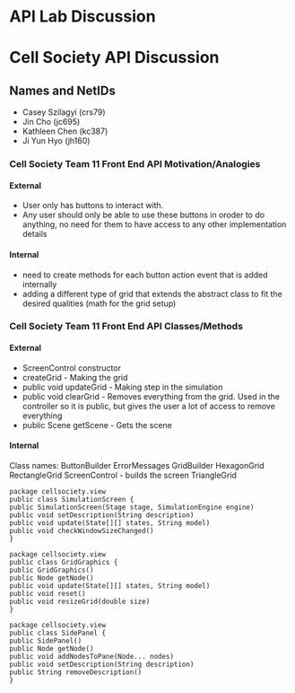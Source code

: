 # API Lab Discussion

# Cell Society API Discussion

## Names and NetIDs

- Casey Szilagyi (crs79)
- Jin Cho (jc695)
- Kathleen Chen (kc387)
- Ji Yun Hyo (jh160)

### Cell Society Team 11 Front End API Motivation/Analogies

#### External

- User only has buttons to interact with.
- Any user should only be able to use these buttons in oroder to do anything, no need for them to
  have access to any other implementation details

#### Internal

- need to create methods for each button action event that is added internally
- adding a different type of grid that extends the abstract class to fit the desired qualities (math
  for the grid setup)

### Cell Society Team 11 Front End API Classes/Methods

#### External

- ScreenControl constructor
- createGrid - Making the grid
- public void updateGrid - Making step in the simulation
- public void clearGrid - Removes everything from the grid. Used in the controller so it is public,
  but gives the user a lot of access to remove everything
- public Scene getScene - Gets the scene

#### Internal

Class names:
ButtonBuilder ErrorMessages GridBuilder HexagonGrid RectangleGrid ScreenControl - builds the screen
TriangleGrid

```
package cellsociety.view
public class SimulationScreen {
public SimulationScreen(Stage stage, SimulationEngine engine)
public void setDescription(String description)
public void update(State[][] states, String model)
public void checkWindowSizeChanged()
}

package cellsociety.view
public class GridGraphics {
public GridGraphics()
public Node getNode()
public void update(State[][] states, String model)
public void reset()
public void resizeGrid(double size)
}

package cellsociety.view
public class SidePanel {
public SidePanel()
public Node getNode()
public void addNodesToPane(Node... nodes)
public void setDescription(String description)
public String removeDescription()
}
```